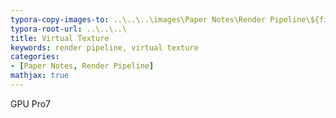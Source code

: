 ```yaml
---
typora-copy-images-to: ..\..\..\images\Paper Notes\Render Pipeline\${filename}.assets
typora-root-url: ..\..\..\
title: Virtual Texture
keywords: render pipeline, virtual texture
categories:
- [Paper Notes, Render Pipeline]
mathjax: true 
---
```


GPU Pro7
